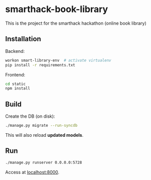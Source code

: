 # smarthack-book-library
This is the project for the smarthack hackathon (online book library)



## Installation

Backend:

```bash
workon smart-library-env  # activate virtualenv
pip install -r requirements.txt
```

Frontend:

```bash
cd static
npm install
```



## Build

Create the DB (on disk):
```bash
./manage.py migrate --run-syncdb
```
This will also reload **updated models**.



## Run

```bash
./manage.py runserver 0.0.0.0:5728
```

Access at [localhost:8000](http://localhost:8000).
